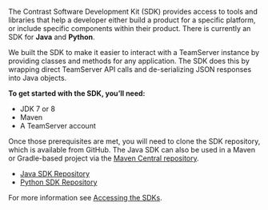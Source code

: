 
<!--title: "Getting Started with the Contrast Java SDK"\
description: "Overview of how to use the Contrast Java SDK"\
tags: "tools SDK Java Intro"-->

The Contrast Software Development Kit (SDK) provides access to tools and libraries that help a developer either build a product for a specific platform, or include specific components within their product. There is currently an SDK for **Java** and **Python**.

We built the SDK to make it easier to interact with a TeamServer instance by providing classes and methods for any application. The SDK does this by wrapping direct TeamServer API calls and de-serializing JSON responses into Java objects.

**To get started with the SDK, you’ll need:**
* JDK 7 or 8
* Maven
* A TeamServer account

Once those prerequisites are met, you will need to clone the SDK repository, which is available from GitHub. The Java SDK can also be used in a Maven or Gradle-based project via the [Maven Central repository](http://search.maven.org/#search%7Cga%7C1%7Ca%3A%22contrast-sdk-java%22).

* [Java SDK Repository](https://github.com/Contrast-Security-OSS/contrast-sdk-java)
* [Python SDK Repository](https://github.com/Contrast-Security-OSS/contrast-sdk-python)

For more information see [Accessing the SDKs](tools-sdkaccess.html).


